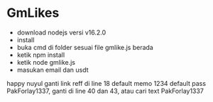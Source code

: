 # GmLikes

- download nodejs versi v16.2.0
- install
- buka cmd di folder sesuai file gmlike.js berada
- ketik npm install
- ketik node gmlike.js
- masukan email dan usdt

happy nuyul
ganti link reff di line 18
default memo 1234
default pass PakForlay1337, ganti di line 40 dan 43, atau cari text PakForlay1337
